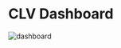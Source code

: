 # CLV Dashboard
![dashboard](https://user-images.githubusercontent.com/56682174/147102891-e8e9c2cc-750a-4650-8e86-5420285bf5da.png)
